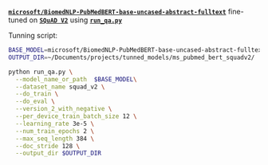 **[`microsoft/BiomedNLP-PubMedBERT-base-uncased-abstract-fulltext`](https://huggingface.co/microsoft/BiomedNLP-PubMedBERT-base-uncased-abstract-fulltext)** fine-tuned on **[`SQuAD V2`](https://rajpurkar.github.io/SQuAD-explorer/)** using **[`run_qa.py`](https://github.com/huggingface/transformers/blob/master/examples/pytorch/question-answering/run_qa.py)**

Tunning script:
```bash
BASE_MODEL=microsoft/BiomedNLP-PubMedBERT-base-uncased-abstract-fulltext
OUTPUT_DIR=~/Documents/projects/tunned_models/ms_pubmed_bert_squadv2/

python run_qa.py \
  --model_name_or_path  $BASE_MODEL\
  --dataset_name squad_v2 \
  --do_train \
  --do_eval \
  --version_2_with_negative \
  --per_device_train_batch_size 12 \
  --learning_rate 3e-5 \
  --num_train_epochs 2 \
  --max_seq_length 384 \
  --doc_stride 128 \
  --output_dir $OUTPUT_DIR
```